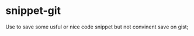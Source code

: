 snippet-git
===========
Use to save some usful or nice code snippet but not convinent save on gist;
